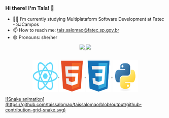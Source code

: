 ### Hi there! I'm Taís! 👋

- 🧑‍🎓 I’m currently studying Multiplataform Software Development at Fatec - SJCampos
- 📫 How to reach me: tais.salomao@fatec.sp.gov.br
- 😄 Pronouns: she/her

<div align="center">
  <a href="https://github.com/taissalomao">
  <img width="42%" src="https://github-readme-stats.vercel.app/api?username=taissalomao&show_icons=true&theme=dracula&include_all_commits=true&count_private=true"/>
  <img width="50%" src="https://github-readme-stats.vercel.app/api/top-langs/?username=taissalomao&layout=compact&langs_count=7&theme=dracula"/>
</div>
    <p> </p>
  
  <div style="display: inline_block" align="center"><br>
  <img align="center" alt="Rafa-React" height="100" width="80" src="https://raw.githubusercontent.com/devicons/devicon/master/icons/react/react-original.svg">
  <img align="center" alt="Rafa-HTML" height="100" width="80" src="https://raw.githubusercontent.com/devicons/devicon/master/icons/html5/html5-original.svg">
  <img align="center" alt="Rafa-CSS" height="100" width="80" src="https://raw.githubusercontent.com/devicons/devicon/master/icons/css3/css3-original.svg">
  <img align="center" alt="Rafa-Python" height="100" width="80" src="https://raw.githubusercontent.com/devicons/devicon/master/icons/python/python-original.svg">
</div>
  <p> </p>
  <div> 
![Snake animation](https://github.com/taissalomao/taissalomao/blob/output/github-contribution-grid-snake.svg)
</div>
